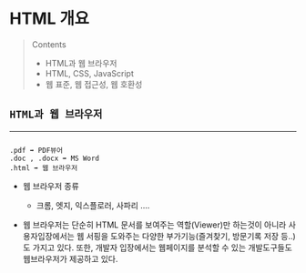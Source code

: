 # HTML 개요

> Contents
>
> - HTML과 웹 브라우저
> - HTML, CSS, JavaScript
> - 웹 표준, 웹 접근성, 웹 호환성

## `HTML과 웹 브라우저`

---

###

```
.pdf ➡️ PDF뷰어
.doc , .docx ➡️ MS Word
.html ➡️ 웹 브라우저
```

- 웹 브라우저 종류

  - 크롬, 엣지, 익스플로러, 사파리 ....

- 웹 브라우저는 단순히 HTML 문서를 보여주는 역할(Viewer)만 하는것이 아니라
  사용자입장에서는 웹 서핑을 도와주는 다양한 부가기능(즐겨찾기, 방문기록 저장 등..)도 가지고 있다. 또한, 개발자 입장에서는 웹페이지를 분석할 수 있는 개발도구들도 웹브라우저가 제공하고 있다.
